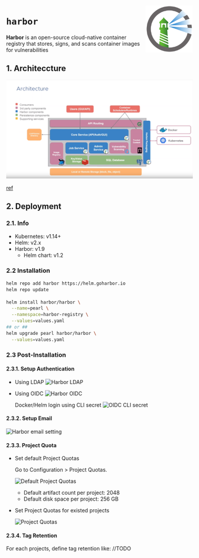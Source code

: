 <img src="https://github.com/cncf/artwork/raw/master/projects/harbor/icon/color/harbor-icon-color.svg?sanitize=true"
    alt="harbor logo"
    align="right" height="128"/>

`harbor`
========
**Harbor** is an open-source cloud-native container registry that stores, signs, and scans container images for vulnerabilities

## 1. Architeccture
![Harbor Architecture](/harbor/res/harbor-architecture.png)

[ref](https://youtu.be/hG1YSlfVTqY)

## 2. Deployment
### 2.1. Info
* Kubernetes: v1.14+
* Helm: v2.x
* Harbor: v1.9
  + Helm chart: v1.2

### 2.2 Installation
```bash
helm repo add harbor https://helm.goharbor.io
helm repo update

helm install harbor/harbor \
  --name=pearl \
  --namespace=harbor-registry \
  --values=values.yaml
## or ##
helm upgrade pearl harbor/harbor \
  --values=values.yaml
```

### 2.3 Post-Installation
#### 2.3.1. Setup Authentication
* Using LDAP
![Harbor LDAP](https://github.com/goharbor/harbor/raw/master/docs/img/ldap_auth.png)

* Using OIDC
![Harbor OIDC](https://github.com/goharbor/harbor/raw/master/docs/img/oidc_auth_setting.png)

    Docker/Helm login using CLI secret
    ![OIDC CLI secret](https://github.com/goharbor/harbor/raw/master/docs/img/profile_dlg.png)

#### 2.3.2. Setup Email
![Harbor email setting](https://github.com/goharbor/harbor/raw/master/docs/img/new_config_email.png)

#### 2.3.3. Project Quota
* Set default Project Quotas

    Go to Configuration > Project Quotas.

    ![Default Project Quotas](https://github.com/goharbor/harbor/raw/master/docs/img/project-quota2.png)

    * Default artifact count per project: 2048
    * Default disk space per project:     256 GB

* Set Project Quotas for existed projects

    ![Project Quotas](https://github.com/goharbor/harbor/raw/master/docs/img/project-quota4.png)

#### 2.3.4. Tag Retention
For each projects, define tag retention like:
//TODO

